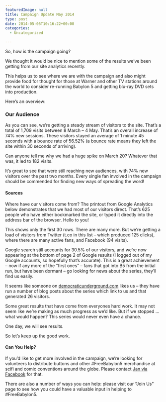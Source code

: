 ```yaml
---
featuredImage: null
title: Campaign Update May 2014
type: post
date: 2014-05-05T10:16:22+00:00
categories:
  - Uncategorized

---
```

So, how is the campaign going?

We thought it would be nice to mention some of the results we&#8217;ve been getting from our site analytics recently.

This helps us to see where we are with the campaign and also might provide food for thought for those at Warner and other TV stations around the world to consider re-running Babylon 5 and getting blu-ray DVD sets into production.

Here&#8217;s an overview:

### Our Audience


As you can see, we&#8217;re getting a steady stream of visitors to the site. That&#8217;s a total of 1,709 visits between 8 March &#8211; 4 May. That&#8217;s an overall increase of 74% new sessions. These visitors stayed an average of 1 minute 45 seconds with a bounce rate of 56.52% (a bounce rate means they left the site within 30 seconds of arriving).

Can anyone tell me why we had a huge spike on March 20? Whatever that was, it led to 182 visits.


It&#8217;s great to see that were still reaching new audiences, with 74% new visitors over the past two months. Every single fan involved in the campaign should be commended for finding new ways of spreading the word!

#### Sources

Where have our visitors come from? The printout from Google Analytics below demonstrates that we had most of our visitors direct. That&#8217;s 625 people who have either bookmarked the site, or typed it directly into the address bar of the browser. Hello to you!


This shows only the first 30 rows. There are many more. But we&#8217;re getting a load of visitors from Twitter (t.co in this list &#8211; which produced 125 clicks), where there are many active fans, and Facebook (94 visits).

Google search still accounts for 30.5% of our visitors, and we&#8217;re now appearing at the bottom of page 2 of Google results (I logged out of my Google accounts, so hopefully that&#8217;s accurate). This is a great achievement &#8211; now if any more of the &#8220;first ones&#8221; &#8211; fans that got into B5 from the initial run, but have been dormant &#8211; go looking for news about the series, they&#8217;ll find us easily.

It seems like someone on [democraticunderground.com][4] likes us &#8211; they have run a number of blog posts about the series which link to us and that generated 26 visitors.

Some great results that have come from everyones hard work. It may not seem like we&#8217;re making as much progress as we&#8217;d like. But if we stopped &#8230; what would happen? This series would never even have a chance.

One day, we will see results.

So let&#8217;s keep up the good work.

#### Can You Help?

If you&#8217;d like to get more involved in the campaign, we&#8217;re looking for volunteers to distribute buttons and other #FreeBabylon5 merchandise at scifi and comic conventions around the globe. Please contact [Jan via Facebook][5] for that.

There are also a number of ways you can help: please visit our &#8220;Join Us&#8221; page to see how you could have a valuable input in helping to #FreeBabylon5.

 [4]: http://www.democraticunderground.com
 [5]: https://www.facebook.com/FreeBabylon5
